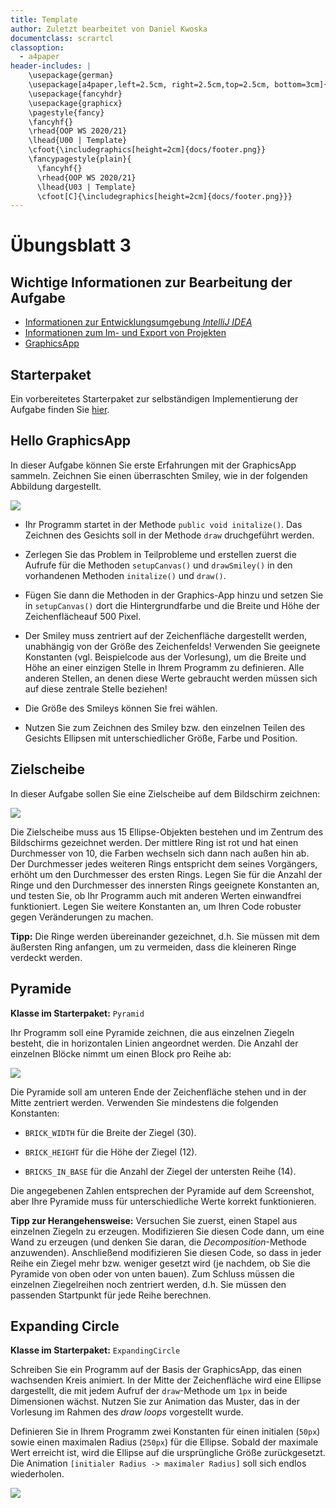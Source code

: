 ```yaml
---
title: Template
author: Zuletzt bearbeitet von Daniel Kwoska
documentclass: scrartcl
classoption:
  - a4paper
header-includes: |
    \usepackage{german} 
    \usepackage[a4paper,left=2.5cm, right=2.5cm,top=2.5cm, bottom=3cm]{geometry}
    \usepackage{fancyhdr}
    \usepackage{graphicx}
    \pagestyle{fancy}
    \fancyhf{}
    \rhead{OOP WS 2020/21}
    \lhead{U00 | Template}
    \cfoot{\includegraphics[height=2cm]{docs/footer.png}}
    \fancypagestyle{plain}{
      \fancyhf{}
      \rhead{OOP WS 2020/21}
      \lhead{U03 | Template}
      \cfoot[C]{\includegraphics[height=2cm]{docs/footer.png}}}
---
```




# Übungsblatt 3

## Wichtige Informationen zur Bearbeitung der Aufgabe 
 - [Informationen zur Entwicklungsumgebung *IntelliJ IDEA*](https://elearning.uni-regensburg.de/mod/book/view.php?id=1480675)
 - [Informationen zum Im- und Export von Projekten](https://elearning.uni-regensburg.de/mod/book/view.php?id=1480675&chapterid=51551)
 - [GraphicsApp](https://elearning.uni-regensburg.de/mod/url/view.php?id=1482162)

## Starterpaket

Ein vorbereitetes Starterpaket zur selbständigen Implementierung der Aufgabe finden Sie [hier](https://github.com/OOP-Regensburg/GraphicsApp-Exercise-03/archive/Starterpaket.zip).

## **Hello GraphicsApp**

In dieser Aufgabe können Sie erste Erfahrungen mit der GraphicsApp sammeln. Zeichnen Sie einen überraschten Smiley, wie in der folgenden Abbildung dargestellt.

<img src="img/u03-hello-graphicsApp.png" class="center" />

- Ihr Programm startet in der Methode `public void initalize()`. Das Zeichnen des Gesichts soll in der Methode `draw` druchgeführt werden.

- Zerlegen Sie das Problem in Teilprobleme und erstellen zuerst die Aufrufe für die Methoden `setupCanvas()` und `drawSmiley()` in den vorhandenen Methoden `initalize()` und `draw()`.

- Fügen Sie dann die Methoden in der Graphics-App hinzu und setzen Sie in `setupCanvas()` dort die Hintergrundfarbe und die Breite und Höhe der Zeichenflächeauf 500 Pixel.

- Der Smiley muss zentriert auf der Zeichenfläche dargestellt werden, unabhängig von der Größe des Zeichenfelds! Verwenden Sie geeignete Konstanten (vgl. Beispielcode aus der Vorlesung), um die Breite und Höhe an einer einzigen Stelle in Ihrem Programm zu definieren. Alle anderen Stellen, an denen diese Werte gebraucht werden müssen sich auf diese zentrale Stelle beziehen!

- Die Größe des Smileys können Sie frei wählen.

- Nutzen Sie zum Zeichnen des Smiley bzw. den einzelnen Teilen des Gesichts Ellipsen mit unterschiedlicher Größe, Farbe und Position.

## **Zielscheibe**

In dieser Aufgabe sollen Sie eine Zielscheibe auf dem Bildschirm
zeichnen:

<img src="img/u03-target.png" class="center" />

Die Zielscheibe muss aus 15 Ellipse-Objekten bestehen und im Zentrum des Bildschirms gezeichnet werden. Der mittlere Ring ist rot und hat einen Durchmesser von 10, die Farben wechseln sich dann nach außen hin ab. Der Durchmesser jedes weiteren Rings entspricht dem seines Vorgängers, erhöht um den Durchmesser des ersten Rings.  Legen Sie für die Anzahl der Ringe und den Durchmesser des innersten Rings geeignete Konstanten an, und testen Sie, ob Ihr Programm auch mit anderen Werten einwandfrei funktioniert. Legen Sie weitere Konstanten an, um Ihren Code robuster gegen Veränderungen zu machen.

**Tipp:** Die Ringe werden übereinander gezeichnet, d.h. Sie müssen mit dem äußersten Ring anfangen, um zu vermeiden, dass die kleineren Ringe verdeckt werden.

## **Pyramide**

**Klasse im Starterpaket:** `Pyramid`

Ihr Programm soll eine Pyramide zeichnen, die aus einzelnen Ziegeln besteht, die in horizontalen Linien angeordnet werden. Die Anzahl der einzelnen Blöcke nimmt um einen Block pro Reihe ab:

<img src="img/u03-pyramide.png" class="center" />

Die Pyramide soll am unteren Ende der Zeichenfläche stehen und in der Mitte zentriert werden. Verwenden Sie mindestens die folgenden Konstanten:

- `BRICK_WIDTH` für die Breite der Ziegel (30).

- `BRICK_HEIGHT` für die Höhe der Ziegel (12).

- `BRICKS_IN_BASE` für die Anzahl der Ziegel der untersten Reihe (14).

Die angegebenen Zahlen entsprechen der Pyramide auf dem Screenshot, aber Ihre Pyramide muss für unterschiedliche Werte korrekt funktionieren.

**Tipp zur Herangehensweise:** Versuchen Sie zuerst, einen Stapel aus einzelnen Ziegeln zu erzeugen. Modifizieren Sie diesen Code dann, um
eine Wand zu erzeugen (und denken Sie daran, die *Decomposition*-Methode anzuwenden). Anschließend modifizieren Sie diesen Code, so dass in jeder Reihe ein Ziegel mehr bzw. weniger gesetzt wird (je nachdem, ob Sie die Pyramide von oben oder von unten bauen). Zum Schluss müssen die einzelnen Ziegelreihen noch zentriert werden, d.h. Sie müssen den passenden Startpunkt für jede Reihe berechnen.

## **Expanding Circle**

**Klasse im Starterpaket:** `ExpandingCircle`

Schreiben Sie ein Programm auf der Basis der GraphicsApp, das einen wachsenden Kreis animiert. In der Mitte der Zeichenfläche wird eine Ellipse dargestellt, die mit jedem Aufruf der `draw`-Methode um `1px` in beide Dimensionen wächst. Nutzen Sie zur Animation das Muster, das in
der Vorlesung im Rahmen des *draw loops* vorgestellt wurde.

Definieren Sie in Ihrem Programm zwei Konstanten für einen initialen (`50px`) sowie einen maximalen Radius (`250px`) für die Ellipse. Sobald der maximale Wert erreicht ist, wird die Ellipse auf die ursprüngliche Größe zurückgesetzt. Die Animation `[initialer Radius -> maximaler Radius]` soll sich endlos wiederholen.

![](img/expandingCircle.gif)

